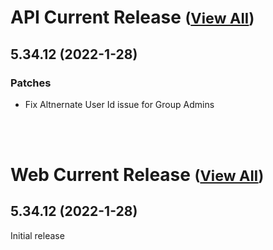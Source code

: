 
# API Current Release <small>([View All](/API.md))</small>
## 5.34.12 (2022-1-28)
### Patches 

- Fix Altnernate User Id issue for Group Admins

<br><br>
# Web Current Release <small>([View All](/Web.md))</small>
## 5.34.12 (2022-1-28)
Initial release

  
